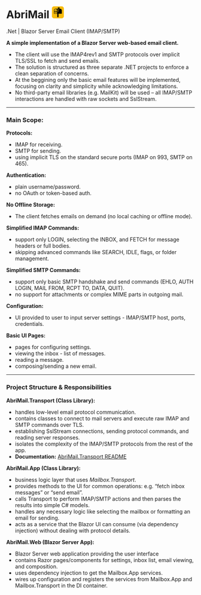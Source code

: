 # AbriMail <img src="AbriMail.Web/wwwroot/favicon.png" alt="AbriMail" width="32" height="32">

.Net | Blazor Server Email Client (IMAP/SMTP)

**A simple implementation of a Blazor Server web-based email client.**

- The client will use the IMAP4rev1 and SMTP protocols over implicit TLS/SSL to fetch and send emails.
- The solution is structured as three separate .NET projects to enforce a clean separation of concerns.
- At the beggining only the basic email features will be implemented, focusing on clarity and simplicity while acknowledging limitations.
- No third-party email libraries (e.g. MailKit) will be used – all IMAP/SMTP interactions are handled with raw sockets and SslStream.

---

### Main Scope:

**Protocols:**

- IMAP for receiving.
- SMTP for sending.
- using implicit TLS on the standard secure ports (IMAP on 993, SMTP on 465).

**Authentication:**

- plain username/password.
- no OAuth or token-based auth.

**No Offline Storage:**

- The client fetches emails on demand (no local caching or offline mode).

**Simplified IMAP Commands:**

- support only LOGIN, selecting the INBOX, and FETCH for message headers or full bodies.
- skipping advanced commands like SEARCH, IDLE, flags, or folder management.

**Simplified SMTP Commands:**

- support only basic SMTP handshake and send commands (EHLO, AUTH LOGIN, MAIL FROM, RCPT TO, DATA, QUIT).
- no support for attachments or complex MIME parts in outgoing mail.

**Configuration:**

- UI provided to user to input server settings - IMAP/SMTP host, ports, credentials.

**Basic UI Pages:**

- pages for configuring settings.
- viewing the inbox - list of messages.
- reading a message.
- composing/sending a new email.

---

### Project Structure & Responsibilities

**AbriMail.Transport (Class Library):**

- handles low-level email protocol communication.
- contains classes to connect to mail servers and execute raw IMAP and SMTP commands over TLS.
- establishing SslStream connections, sending protocol commands, and reading server responses.
- isolates the complexity of the IMAP/SMTP protocols from the rest of the app.
- **Documentation:** [AbriMail.Transport README](AbriMail.Transport/README.md)

**AbriMail.App (Class Library):**

- business logic layer that uses _Mailbox.Transport_.
- provides methods to the UI for common operations: e.g. “fetch inbox messages” or “send email”.
- calls Transport to perform IMAP/SMTP actions and then parses the results into simple C# models.
- handles any necessary logic like selecting the mailbox or formatting an email for sending.
- acts as a service that the Blazor UI can consume (via dependency injection) without dealing with protocol details.

**AbriMail.Web (Blazor Server App):**

- Blazor Server web application providing the user interface
- contains Razor pages/components for settings, inbox list, email viewing, and composition.
- uses dependency injection to get the Mailbox.App services.
- wires up configuration and registers the services from Mailbox.App and Mailbox.Transport in the DI container.
